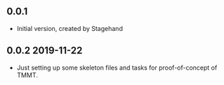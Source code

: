 ## 0.0.1
- Initial version, created by Stagehand

## 0.0.2  2019-11-22
- Just setting up some skeleton files and tasks for proof-of-concept of TMMT.


